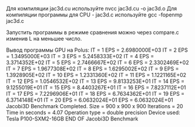 Для компиляции jac3d.cu используйте nvcc jac3d.cu -o jac3d.o
Для компиляции программы для CPU - jac3d.c используйте gcc -fopenmp jac3d.c

Запустить программы в режиме сравнения можно через compare.c изменив L на меньшее число.



 Вывод программы GPU на Polus:
 IT =    1   EPS =  2.6980000E+03
 IT =    2   EPS =  1.3495000E+03
 IT =    3   EPS =  5.2458333E+02
 IT =    4   EPS =  3.3714352E+02
 IT =    5   EPS =  2.7466667E+02
 IT =    6   EPS =  2.3302469E+02
 IT =    7   EPS =  1.9677308E+02
 IT =    8   EPS =  1.6295002E+02
 IT =    9   EPS =  1.3928905E+02
 IT =   10   EPS =  1.2331360E+02
 IT =   11   EPS =  1.1221165E+02
 IT =   12   EPS =  1.0546532E+02
 IT =   13   EPS =  9.8133253E+01
 IT =   14   EPS =  9.1255019E+01
 IT =   15   EPS =  8.4403267E+01
 IT =   16   EPS =  7.8237112E+01
 IT =   17   EPS =  7.2296906E+01
 IT =   18   EPS =  6.7634362E+01
 IT =   19   EPS =  6.3714148E+01
 IT =   20   EPS =  6.0632024E+01
 EPS =  6.0632024E+01
 Jacobi3D Benchmark Completed.
 Size            =  900 x  900 x  900
 Iterations      =                 20
 Time in seconds =               4.07
 Operation type  =     double precision
 Device used:     Tesla P100-SXM2-16GB
 END OF Jacobi3D Benchmark
